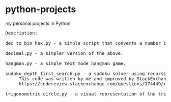 # python-projects

my personal projects in Python

<pre>
Description:

dec_to_bin_hex.py - a simple script that converts a number in base 10 to base 2 and 16.

decimal.py - a simpler version of the above.

hangman.py - a simple text mode hangman game.

sudoku_depth_first_search.py - a sudoku solver using recursive depth first search algorithm.
     This code was written by me and improved by StackExchange's Code Review user Mathias Ettinger. Original post here:
     https://codereview.stackexchange.com/questions/174449/recursive-depth-first-search-for-finding-valid-sudoku-boards-in-python-3

trigonometric_circle.py - a visual representation of the trigonometric circle using Pygame.
</pre>

